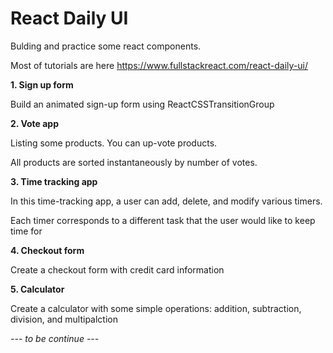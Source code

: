# React Daily UI
Bulding and practice some react components.

Most of tutorials are here https://www.fullstackreact.com/react-daily-ui/

**1. Sign up form**

Build an animated sign-up form using ReactCSSTransitionGroup

**2. Vote app**

Listing some products. You can up-vote products.

All products are sorted instantaneously by number of votes.

**3. Time tracking app**

In this time-tracking app, a user can add, delete, and modify various timers. 

Each timer corresponds to a different task that the user would like to keep time for

**4. Checkout form**

Create a checkout form with credit card information

**5. Calculator**

Create a calculator with some simple operations: addition, subtraction, division, and multipalction

*--- to be continue ---*
